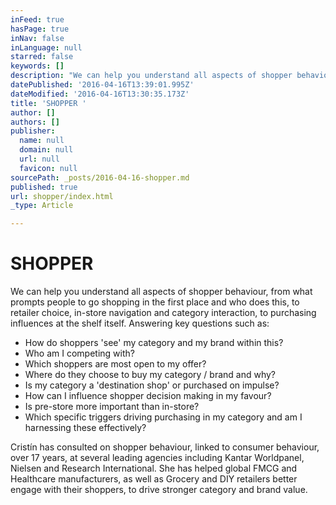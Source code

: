 ```yaml
---
inFeed: true
hasPage: true
inNav: false
inLanguage: null
starred: false
keywords: []
description: "We can help you understand all aspects of shopper behaviour,\_from what prompts people to go shopping in the first place and who does this, to retailer choice, in-store navigation and category interaction, to purchasing influences at the shelf itself.\_ Answering key questions such as:"
datePublished: '2016-04-16T13:39:01.995Z'
dateModified: '2016-04-16T13:30:35.173Z'
title: 'SHOPPER '
author: []
authors: []
publisher:
  name: null
  domain: null
  url: null
  favicon: null
sourcePath: _posts/2016-04-16-shopper.md
published: true
url: shopper/index.html
_type: Article

---
```

# SHOPPER

We can help you understand all aspects of shopper behaviour, from what prompts people to go shopping in the first place and who does this, to retailer choice, in-store navigation and category interaction, to purchasing influences at the shelf itself.  Answering key questions such as:

* How do shoppers 'see' my category and my brand within this?
* Who am I competing with?
* Which shoppers are most open to my offer?
* Where do they choose to buy my category / brand and why?
* Is my category a 'destination shop' or purchased on impulse?
* How can I influence shopper decision making in my favour?
* Is pre-store more important than in-store?
* Which specific triggers driving purchasing in my category and am I harnessing these effectively?

Cristín has consulted on shopper behaviour, linked to consumer behaviour, over 17 years, at several leading agencies including Kantar Worldpanel, Nielsen and Research International.   She has helped global FMCG and Healthcare manufacturers, as well as Grocery and DIY retailers better engage with their shoppers, to drive stronger category and brand value.